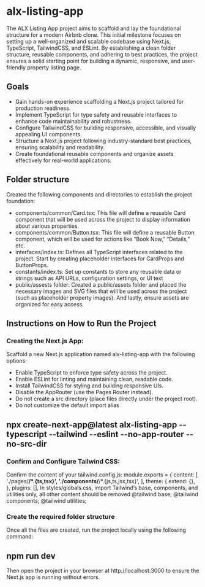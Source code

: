 # alx-listing-app
The ALX Listing App project aims to scaffold and lay the foundational structure for a modern Airbnb clone. This initial milestone focuses on setting up a well-organized and scalable codebase using Next.js, TypeScript, TailwindCSS, and ESLint. By establishing a clean folder structure, reusable components, and adhering to best practices, the project ensures a solid starting point for building a dynamic, responsive, and user-friendly property listing page.
## Goals
+ Gain hands-on experience scaffolding a Next.js project tailored for production readiness.
+ Implement TypeScript for type safety and reusable interfaces to enhance code maintainability and robustness.
+ Configure TailwindCSS for building responsive, accessible, and visually appealing UI components.
+ Structure a Next.js project following industry-standard best practices, ensuring scalability and readability.
+ Create foundational reusable components and organize assets effectively for real-world applications.
## Folder structure
Created the following components and directories to establish the project foundation:
+ components/common/Card.tsx: This file will define a reusable Card component that will be used across the project to display information about various properties.
+ components/common/Button.tsx: This file will define a reusable Button component, which will be used for actions like “Book Now,” “Details,” etc.
+ interfaces/index.ts: Defines all TypeScript interfaces related to the project. Start by creating placeholder interfaces for CardProps and ButtonProps.
+ constants/index.ts: Set up constants to store any reusable data or strings such as API URLs, configuration settings, or UI text
+ public/assests folder: Created a public/assets folder and placed the necessary images and SVG files that will be used across the project (such as placeholder property images).
And lastly, ensure assets are organized for easy access.
## Instructions on How to Run the Project
### Creating the Next.js App:
Scaffold a new Next.js application named alx-listing-app with the following options:
+ Enable TypeScript to enforce type safety across the project.
+ Enable ESLint for linting and maintaining clean, readable code.
+ Install TailwindCSS for styling and building responsive UIs.
+ Disable the AppRouter (use the Pages Router instead).
+ Do not create a src directory (place files directly under the project root).
+ Do not customize the default import alias
## npx create-next-app@latest alx-listing-app --typescript --tailwind --eslint --no-app-router --no-src-dir
### Confirm and Configure Tailwind CSS:
Confirm the content of your tailwind.config.js:
module.exports = {
  content: [
    './pages/**/*.{ts,tsx}',
    './components/**/*.{js,ts,jsx,tsx}',
  ],
  theme: {
    extend: {},
  },
  plugins: [],
In styles/globals.css, import Tailwind’s base, components, and utilities only, all other content should be removed
@tailwind base;
@tailwind components;
@tailwind utilities;
### Create the required folder structure
Once all the files are created, run the project locally using the following command:
## npm run dev
Then open the project in your browser at http://localhost:3000 to ensure the Next.js app is running without errors.


